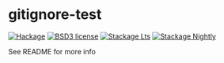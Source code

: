 # gitignore-test

[![Hackage](https://img.shields.io/hackage/v/gitignore-test.svg)](https://hackage.haskell.org/package/gitignore-test)
[![BSD3 license](https://img.shields.io/badge/license-BSD3-blue.svg)](LICENSE)
[![Stackage Lts](http://stackage.org/package/gitignore-test/badge/lts)](http://stackage.org/lts/package/gitignore-test)
[![Stackage Nightly](http://stackage.org/package/gitignore-test/badge/nightly)](http://stackage.org/nightly/package/gitignore-test)

See README for more info